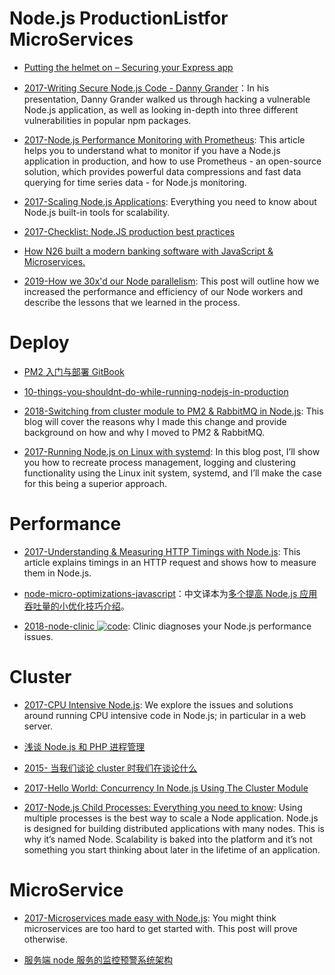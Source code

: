 # Node.js ProductionListfor MicroServices

- [Putting the helmet on – Securing your Express app](https://parg.co/U55)

- [2017-Writing Secure Node.js Code - Danny Grander](https://parg.co/bVL)：In his presentation, Danny Grander walked us through hacking a vulnerable Node.js application, as well as looking in-depth into three different vulnerabilities in popular npm packages.

- [2017-Node.js Performance Monitoring with Prometheus](https://parg.co/bed): This article helps you to understand what to monitor if you have a Node.js application in production, and how to use Prometheus - an open-source solution, which provides powerful data compressions and fast data querying for time series data - for Node.js monitoring.

- [2017-Scaling Node.js Applications](https://parg.co/b1y): Everything you need to know about Node.js built-in tools for scalability.

- [2017-Checklist: Node.JS production best practices](http://goldbergyoni.com/checklist-best-practice-of-node-js-in-production/)

- [How N26 built a modern banking software with JavaScript & Microservices.](https://parg.co/UXc)

- [2019-How we 30x'd our Node parallelism](https://blog.plaid.com/how-we-parallelized-our-node-service-by-30x/): This post will outline how we increased the performance and efficiency of our Node workers and describe the lessons that we learned in the process.

# Deploy

- [PM2 入门与部署 GitBook](https://wohugb.gitbooks.io/pm2/content/index.html)

- [10-things-you-shouldnt-do-while-running-nodejs-in-production](https://parg.co/Aw7)

- [2018-Switching from cluster module to PM2 & RabbitMQ in Node.js](https://parg.co/Awx): This blog will cover the reasons why I made this change and provide background on how and why I moved to PM2 & RabbitMQ.

- [2017-Running Node.js on Linux with systemd](https://blog.codeship.com/running-node-js-linux-systemd/): In this blog post, I’ll show you how to recreate process management, logging and clustering functionality using the Linux init system, systemd, and I’ll make the case for this being a superior approach.

# Performance

- [2017-Understanding & Measuring HTTP Timings with Node.js](https://blog.risingstack.com/measuring-http-timings-node-js/): This article explains timings in an HTTP request and shows how to measure them in Node.js.

- [node-micro-optimizations-javascript](https://www.infoq.com/articles/node-micro-optimizations-javascript)：中文译本为[多个提高 Node.js 应用吞吐量的小优化技巧介绍](https://zhuanlan.zhihu.com/p/25276558)。

- [2018-node-clinic ![code](https://ng-tech.icu/assets/code.svg)](https://github.com/nearform/node-clinic): Clinic diagnoses your Node.js performance issues.

# Cluster

- [2017-CPU Intensive Node.js](https://codeburst.io/cpu-intensive-node-js-part-1-1218b102e5ec): We explore the issues and solutions around running CPU intensive code in Node.js; in particular in a web server.

- [浅谈 Node.js 和 PHP 进程管理](http://taobaofed.org/blog/2015/11/24/nodejs-php-process-manager/)

- [2015- 当我们谈论 cluster 时我们在谈论什么](http://taobaofed.org/blog/2015/11/03/nodejs-cluster/)

- [2017-Hello World: Concurrency In Node.js Using The Cluster Module](http://6me.us/AKz9)

- [2017-Node.js Child Processes: Everything you need to know](https://parg.co/bLq): Using multiple processes is the best way to scale a Node application. Node.js is designed for building distributed applications with many nodes. This is why it’s named Node. Scalability is baked into the platform and it’s not something you start thinking about later in the lifetime of an application.

# MicroService

- [2017-Microservices made easy with Node.js](https://arm.ag/microservices-made-easy-with-node-js-f41bb2be2d3c): You might think microservices are too hard to get started with. This post will prove otherwise.

- [服务端 node 服务的监控预警系统架构](https://github.com/ShowJoy-com/showjoy-blog/issues/4)
